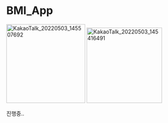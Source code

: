 # BMI_App


<img width="207" alt="KakaoTalk_20220503_145507692" src="https://user-images.githubusercontent.com/93520535/166411431-0c374d61-0b84-4a86-8c7a-d7f45a68a2bb.png">

<img width="198" alt="KakaoTalk_20220503_145416491" src="https://user-images.githubusercontent.com/93520535/166411406-9df3c447-d301-485d-a4ca-7b370c3fb6e1.png">

진행중..







